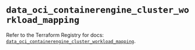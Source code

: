 # `data_oci_containerengine_cluster_workload_mapping`

Refer to the Terraform Registry for docs: [`data_oci_containerengine_cluster_workload_mapping`](https://registry.terraform.io/providers/hashicorp/oci/7.19.0/docs/data-sources/containerengine_cluster_workload_mapping).
